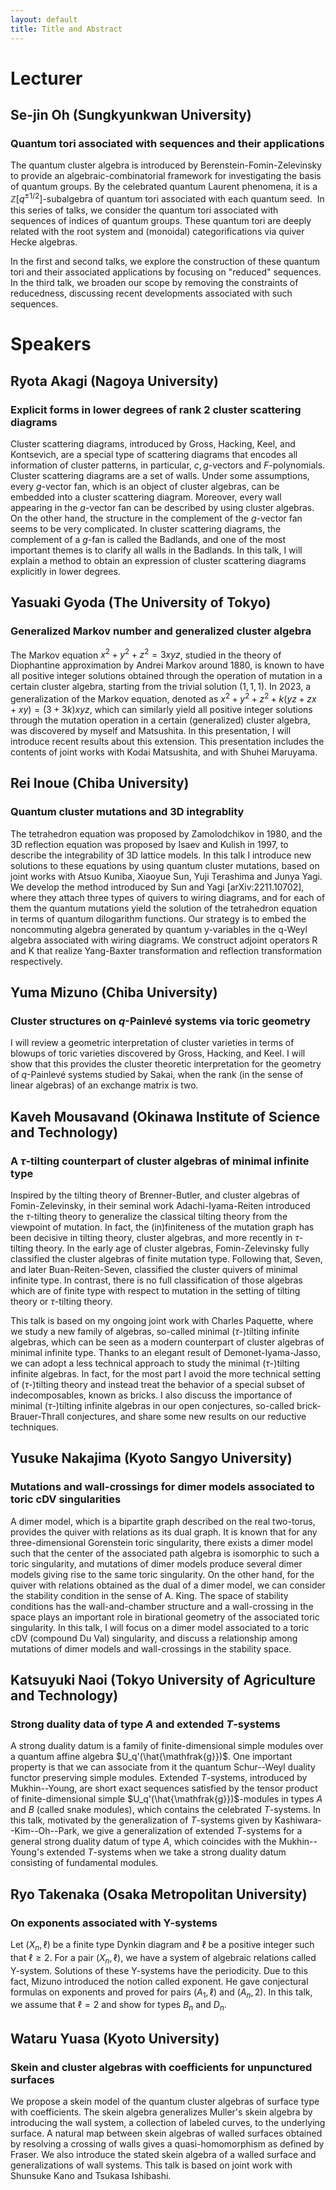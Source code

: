 ```yaml
---
layout: default
title: Title and Abstract
---
```


<script type="text/x-mathjax-config">MathJax.Hub.Config({tex2jax:{inlineMath:[['\$','\$'],['\\(','\\)']],processEscapes:true},CommonHTML: {matchFontHeight:false}});</script>
<script type="text/javascript" async src="https://cdnjs.cloudflare.com/ajax/libs/mathjax/2.7.1/MathJax.js?config=TeX-MML-AM_CHTML"></script>

# Lecturer

## Se-jin Oh (Sungkyunkwan University)
### Quantum tori associated with sequences and their applications

The quantum cluster algebra is introduced by Berenstein-Fomin-Zelevinsky to provide an algebraic-combinatorial
framework for investigating the basis of quantum groups. By the celebrated quantum Laurent phenomena, it is a $\mathbb{Z}[q^{\pm 1/2}]$-subalgebra
of quantum tori associated with each quantum seed.  In this series of talks, we consider the quantum tori associated with sequences of
indices of quantum groups. These quantum tori are deeply related with the root system and (monoidal) categorifications via quiver Hecke algebras.

In the first and second talks, we explore the construction of these quantum tori and their associated applications by focusing on "reduced" sequences.
In the third talk, we broaden our scope by removing the constraints of reducedness, discussing recent developments associated with such sequences.

# Speakers

## Ryota Akagi (Nagoya University)
### Explicit forms in lower degrees of rank 2 cluster scattering diagrams
Cluster scattering diagrams, introduced by Gross, Hacking, Keel, and 
Kontsevich, are a special type of scattering diagrams that encodes all 
information of cluster patterns, in particular, $c,g$-vectors and 
$F$-polynomials.
  Cluster scattering diagrams are a set of walls. Under some assumptions, 
every $g$-vector fan, which is an object of cluster algebras, can be 
embedded into a cluster scattering diagram. Moreover, every wall 
appearing in the $g$-vector fan can be described by using cluster 
algebras. On the other hand, the structure in the complement of the 
$g$-vector fan seems to be very complicated. In cluster scattering 
diagrams, the complement of a $g$-fan is called the Badlands, and one of 
the most important themes is to clarify all walls in the Badlands.
  In this talk, I will explain a method to obtain an expression of 
cluster scattering diagrams explicitly in lower degrees.


## Yasuaki Gyoda (The University of Tokyo)
### Generalized Markov number and generalized cluster algebra
The Markov equation $x^2+y^2+z^2=3xyz$, studied in the theory of Diophantine approximation by Andrei Markov around 1880, is known to have all positive integer solutions obtained through the operation of mutation in a certain cluster algebra, starting from the trivial solution $(1,1,1)$. In 2023, a generalization of the Markov equation, denoted as $x^2+y^2+z^2+k(yz+zx+xy)=(3+3k)xyz$, which can similarly yield all positive integer solutions through the mutation operation in a certain (generalized) cluster algebra, was discovered by myself and Matsushita. In this presentation, I will introduce recent results about this extension. This presentation includes the contents of joint works with Kodai Matsushita, and with Shuhei Maruyama.


## Rei Inoue (Chiba University)
### Quantum cluster mutations and 3D integrablity
The tetrahedron equation was proposed by Zamolodchikov in 1980, and the 3D reflection equation was 
proposed by Isaev and Kulish in 1997, to describe the integrability of 3D lattice models. 
In this talk I introduce new solutions to these equations by using quantum cluster mutations, 
based on joint works with Atsuo Kuniba, Xiaoyue Sun, Yuji Terashima and Junya Yagi.
We develop the method introduced by Sun and Yagi [arXiv:2211.10702], where they attach three types of quivers 
to wiring diagrams, and for each of them the quantum mutations yield the solution of the tetrahedron equation 
in terms of quantum dilogarithm functions. 
Our strategy is to embed the noncommuting algebra generated by quantum y-variables in the q-Weyl algebra 
associated with wiring diagrams. We construct adjoint operators R and K that realize 
Yang-Baxter transformation and reflection transformation respectively. 


## Yuma Mizuno (Chiba University)
### Cluster structures on $q$-Painlevé systems via toric geometry
I will review a geometric interpretation of cluster varieties in terms of blowups of toric varieties discovered by Gross, Hacking, and Keel. I will show that this provides the cluster theoretic interpretation for the geometry of $q$-Painlevé systems studied by Sakai, when the rank (in the sense of linear algebras) of an exchange matrix is two.


## Kaveh Mousavand (Okinawa Institute of Science and Technology)
### A $\tau$-tilting counterpart of cluster algebras of minimal infinite type
Inspired by the tilting theory of Brenner-Butler, and cluster algebras of Fomin-Zelevinsky, in their seminal work Adachi-Iyama-Reiten introduced the $\tau$-tilting theory to generalize the classical tilting theory from the viewpoint of mutation. In fact, the (in)finiteness of the mutation graph has been decisive in tilting theory, cluster algebras, and more recently in $\tau$-tilting theory. In the early age of cluster algebras, Fomin-Zelevinsky fully classified the cluster algebras of finite mutation type. Following that, Seven, and later Buan-Reiten-Seven, classified the cluster quivers of minimal infinite type. In contrast, there is no full classification of those algebras which are of finite type with respect to mutation in the setting of tilting theory or $\tau$-tilting theory.

This talk is based on my ongoing joint work with Charles Paquette, where we study a new family of algebras, so-called minimal ($\tau$-)tilting infinite algebras, which can be seen as a modern counterpart of cluster algebras of minimal infinite type. Thanks to an elegant result of Demonet-Iyama-Jasso, we can adopt a less technical approach to study the minimal ($\tau$-)tilting infinite algebras. In fact, for the most part I avoid the more technical setting of ($\tau$-)tilting theory and instead treat the behavior of a special subset of indecomposables, known as bricks. I also discuss the importance of minimal ($\tau$-)tilting infinite algebras in our open conjectures, so-called brick-Brauer-Thrall conjectures, and share some new results on our reductive techniques.


## Yusuke Nakajima (Kyoto Sangyo University)
### Mutations and wall-crossings for dimer models associated to toric cDV singularities
A dimer model, which is a bipartite graph described on the real two-torus, provides the quiver with relations as its dual graph. It is known that for any three-dimensional Gorenstein toric singularity, there exists a dimer model such that the center of the associated path algebra is isomorphic to such a toric singularity, and mutations of dimer models produce several dimer models giving rise to the same toric singularity. On the other hand, for the quiver with relations obtained as the dual of a dimer model, we can consider the stability condition in the sense of A. King. The space of stability conditions has the wall-and-chamber structure and a wall-crossing in the space plays an important role in birational geometry of the associated toric singularity. 
In this talk, I will focus on a dimer model associated to a toric cDV (compound Du Val) singularity, and discuss a relationship among mutations of dimer models and wall-crossings in the stability space.


## Katsuyuki Naoi (Tokyo University of Agriculture and Technology)
### Strong duality data of type $A$ and extended $T$-systems
A strong duality datum is a family of finite-dimensional simple modules over a quantum affine algebra $U_q'(\hat{\mathfrak{g}})$. One important property is that we can associate from it the quantum Schur--Weyl duality functor preserving simple modules.
Extended $T$-systems, introduced by Mukhin--Young, are short exact sequences satisfied by the tensor product of finite-dimensional simple $U_q'(\hat{\mathfrak{g}})$-modules
in types $A$ and $B$ (called snake modules), which contains the celebrated $T$-systems. In this talk, motivated by the generalization of $T$-systems given by Kashiwara--Kim--Oh--Park, we give a generalization of extended $T$-systems for a general strong duality datum of type $A$, which coincides with the Mukhin--Young's extended $T$-systems when we take a strong duality datum consisting of fundamental modules.


## Ryo Takenaka (Osaka Metropolitan University)
### On exponents associated with Y-systems
Let $(X_n,\ell)$ be a finite type Dynkin diagram and $\ell$ be a positive integer such that $\ell\geq2$.
For a pair $(X_n,\ell)$, we have a system of algebraic relations called Y-system.
Solutions of these Y-systems have the periodicity.
Due to this fact, Mizuno introduced the notion called exponent.
He gave conjectural formulas on exponents and proved for pairs $(A_1,\ell)$ and $(A_n,2)$.
In this talk, we assume that $\ell=2$ and show for types $B_n$ and $D_n$.


## Wataru Yuasa (Kyoto University)
### Skein and cluster algebras with coefficients for unpunctured surfaces
We propose a skein model of the quantum cluster algebras of surface type 
with coefficients. The skein algebra generalizes Muller's skein algebra 
by introducing the wall system, a collection of labeled curves, to the 
underlying surface. A natural map between skein algebras of walled 
surfaces obtained by resolving a crossing of walls gives a 
quasi-homomorphism as defined by Fraser. We also introduce the stated 
skein algebra of a walled surface and generalizations of wall systems. 
This talk is based on joint work with Shunsuke Kano and Tsukasa Ishibashi.
